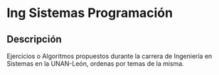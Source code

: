 # Ing Sistemas Programación

## Descripción
Ejercicios o Algoritmos propuestos durante la carrera de Ingeniería en Sistemas en la UNAN-León, ordenas por temas de la misma.
